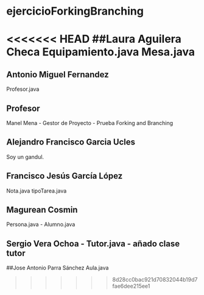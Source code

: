 # ejercicioForkingBranching
<<<<<<< HEAD
##Laura Aguilera Checa
Equipamiento.java
Mesa.java
=======
## Antonio Miguel Fernandez
Profesor.java
## Profesor
Manel Mena -  Gestor de Proyecto - Prueba Forking and Branching
## Alejandro Francisco Garcia Ucles 
Soy un gandul.
## Francisco Jesús García López
Nota.java
tipoTarea.java
## Magurean Cosmin
Persona.java - Alumno.java
## Sergio Vera Ochoa - Tutor.java - añado clase tutor
##Jose Antonio Parra Sánchez
Aula.java
>>>>>>> 8d28cc0bac921d70832044b19d7fae6dee215ee1

